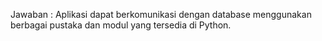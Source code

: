 Jawaban : Aplikasi dapat berkomunikasi dengan database menggunakan berbagai pustaka dan modul yang tersedia di Python. 